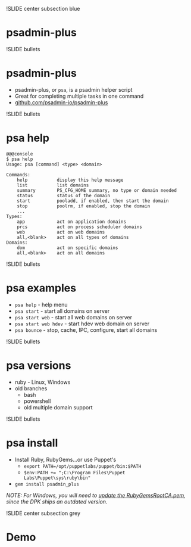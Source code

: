 !SLIDE center subsection blue

# psadmin-plus

!SLIDE bullets

# psadmin-plus

* psadmin-plus, or  `psa`, is a psadmin helper script
* Great for completing multiple tasks in one command
* [github.com/psadmin-io/psadmin-plus](https://github.com/psadmin-io/psadmin-plus)

!SLIDE bullets

# psa help

    @@@console
    $ psa help
    Usage: psa [command] <type> <domain>

    Commands:
        help           display this help message
        list           list domains
        summary        PS_CFG_HOME summary, no type or domain needed
        status         status of the domain
        start          pooladd, if enabled, then start the domain
        stop           poolrm, if enabled, stop the domain
        ...
    Types:
        app            act on application domains
        prcs           act on process scheduler domains
        web            act on web domains
        all,<blank>    act on all types of domains
    Domains:
        dom            act on specific domains
        all,<blank>    act on all domains

!SLIDE bullets

# psa examples

* `psa help`           - help menu
* `psa start`          - start all domains on server
* `psa start web`      - start all web domains on server
* `psa start web hdev` - start hdev web domain on server
* `psa bounce`         - stop, cache, IPC, configure, start all domains

!SLIDE bullets

# psa versions

* ruby - Linux, Windows
* old branches
    * bash
    * powershell
    * old multiple domain support

!SLIDE bullets

# psa install

* Install Ruby, RubyGems...or use Puppet's
    * `export PATH=/opt/puppetlabs/puppet/bin:$PATH`
    * `$env:PATH += ";C:\Program Files\Puppet Labs\Puppet\sys\ruby\bin"`
* `gem install psadmin_plus`

*NOTE: For Windows, you will need to [update the RubyGemsRootCA.pem](https://gist.github.com/iversond/772e73257c4ca59a9e6137baa7288788), since the DPK ships an outdated version.*

!SLIDE center subsection grey

# Demo
